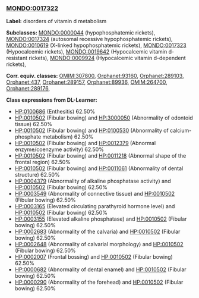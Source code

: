 
### [MONDO:0017322](http://purl.obolibrary.org/obo/MONDO_0017322)
**Label:** disorders of vitamin d metabolism

**Subclasses:** [MONDO:0000044](http://purl.obolibrary.org/obo/MONDO_0000044) (hypophosphatemic rickets), [MONDO:0017324](http://purl.obolibrary.org/obo/MONDO_0017324) (autosomal recessive hypophosphatemic rickets), [MONDO:0010619](http://purl.obolibrary.org/obo/MONDO_0010619) (X-linked hypophosphatemic rickets), [MONDO:0017323](http://purl.obolibrary.org/obo/MONDO_0017323) (Hypocalcemic rickets), [MONDO:0019642](http://purl.obolibrary.org/obo/MONDO_0019642) (Hypocalcemic vitamin d-resistant rickets), [MONDO:0009924](http://purl.obolibrary.org/obo/MONDO_0009924) (Hypocalcemic vitamin d-dependent rickets), 

**Corr. equiv. classes:** [OMIM:307800](http://purl.obolibrary.org/obo/OMIM_307800), [Orphanet:93160](http://www.orpha.net/ORDO/Orphanet_93160), [Orphanet:289103](http://www.orpha.net/ORDO/Orphanet_289103), [Orphanet:437](http://www.orpha.net/ORDO/Orphanet_437), [Orphanet:289157](http://www.orpha.net/ORDO/Orphanet_289157), [Orphanet:89936](http://www.orpha.net/ORDO/Orphanet_89936), [OMIM:264700](http://purl.obolibrary.org/obo/OMIM_264700), [Orphanet:289176](http://www.orpha.net/ORDO/Orphanet_289176), 

**Class expressions from DL-Learner:**

- [HP:0100686](http://purl.obolibrary.org/obo/HP_0100686) (Enthesitis) 62.50%
- [HP:0010502](http://purl.obolibrary.org/obo/HP_0010502) (Fibular bowing) and [HP:3000050](http://purl.obolibrary.org/obo/HP_3000050) (Abnormality of odontoid tissue) 62.50%
- [HP:0010502](http://purl.obolibrary.org/obo/HP_0010502) (Fibular bowing) and [HP:0100530](http://purl.obolibrary.org/obo/HP_0100530) (Abnormality of calcium-phosphate metabolism) 62.50%
- [HP:0010502](http://purl.obolibrary.org/obo/HP_0010502) (Fibular bowing) and [HP:0012379](http://purl.obolibrary.org/obo/HP_0012379) (Abnormal enzyme/coenzyme activity) 62.50%
- [HP:0010502](http://purl.obolibrary.org/obo/HP_0010502) (Fibular bowing) and [HP:0011218](http://purl.obolibrary.org/obo/HP_0011218) (Abnormal shape of the frontal region) 62.50%
- [HP:0010502](http://purl.obolibrary.org/obo/HP_0010502) (Fibular bowing) and [HP:0011061](http://purl.obolibrary.org/obo/HP_0011061) (Abnormality of dental structure) 62.50%
- [HP:0004379](http://purl.obolibrary.org/obo/HP_0004379) (Abnormality of alkaline phosphatase activity) and [HP:0010502](http://purl.obolibrary.org/obo/HP_0010502) (Fibular bowing) 62.50%
- [HP:0003549](http://purl.obolibrary.org/obo/HP_0003549) (Abnormality of connective tissue) and [HP:0010502](http://purl.obolibrary.org/obo/HP_0010502) (Fibular bowing) 62.50%
- [HP:0003165](http://purl.obolibrary.org/obo/HP_0003165) (Elevated circulating parathyroid hormone level) and [HP:0010502](http://purl.obolibrary.org/obo/HP_0010502) (Fibular bowing) 62.50%
- [HP:0003155](http://purl.obolibrary.org/obo/HP_0003155) (Elevated alkaline phosphatase) and [HP:0010502](http://purl.obolibrary.org/obo/HP_0010502) (Fibular bowing) 62.50%
- [HP:0002683](http://purl.obolibrary.org/obo/HP_0002683) (Abnormality of the calvaria) and [HP:0010502](http://purl.obolibrary.org/obo/HP_0010502) (Fibular bowing) 62.50%
- [HP:0002648](http://purl.obolibrary.org/obo/HP_0002648) (Abnormality of calvarial morphology) and [HP:0010502](http://purl.obolibrary.org/obo/HP_0010502) (Fibular bowing) 62.50%
- [HP:0002007](http://purl.obolibrary.org/obo/HP_0002007) (Frontal bossing) and [HP:0010502](http://purl.obolibrary.org/obo/HP_0010502) (Fibular bowing) 62.50%
- [HP:0000682](http://purl.obolibrary.org/obo/HP_0000682) (Abnormality of dental enamel) and [HP:0010502](http://purl.obolibrary.org/obo/HP_0010502) (Fibular bowing) 62.50%
- [HP:0000290](http://purl.obolibrary.org/obo/HP_0000290) (Abnormality of the forehead) and [HP:0010502](http://purl.obolibrary.org/obo/HP_0010502) (Fibular bowing) 62.50%



